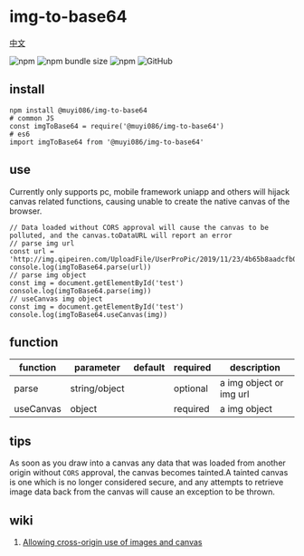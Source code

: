 # img-to-base64

[中文](https://github.com/MuYi086/npm_package/blob/master/img-to-base64/README-CN.md '中文')

![npm](https://img.shields.io/npm/v/@muyi086/img-to-base64) ![npm bundle size](https://img.shields.io/bundlephobia/min/@muyi086/img-to-base64) ![npm](https://img.shields.io/npm/dt/@muyi086/img-to-base64) ![GitHub](https://img.shields.io/github/license/MuYi086/npm_package)

## install
```SHELL
npm install @muyi086/img-to-base64
# common JS
const imgToBase64 = require('@muyi086/img-to-base64')
# es6
import imgToBase64 from '@muyi086/img-to-base64'
```

## use
Currently only supports pc, mobile framework uniapp and others will hijack canvas related functions, causing unable to create the native canvas of the browser.

```JS
// Data loaded without CORS approval will cause the canvas to be polluted, and the canvas.toDataURL will report an error
// parse img url
const url = 'http://img.qipeiren.com/UploadFile/UserProPic/2019/11/23/4b65b8aadcfb0ac65a91.jpg'
console.log(imgToBase64.parse(url))
// parse img object
const img = document.getElementById('test')
console.log(imgToBase64.parse(img))
// useCanvas img object
const img = document.getElementById('test')
console.log(imgToBase64.useCanvas(img))
```

## function

function|parameter|default|required|description|
--|--|--|--|--|
parse|string/object||optional|a img object or img url|
useCanvas|object||required|a img object|


## tips
As soon as you draw into a canvas any data that was loaded from another origin without `CORS` approval, the canvas becomes tainted.A tainted canvas is one which is no longer considered secure, and any attempts to retrieve image data back from the canvas will cause an exception to be thrown.

## wiki
1. [Allowing cross-origin use of images and canvas](https://developer.mozilla.org/en-US/docs/Web/HTML/CORS_enabled_image 'Allowing cross-origin use of images and canvas')